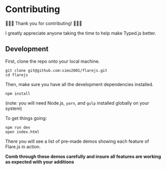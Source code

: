 # Contributing

🎉🎉🎉 Thank you for contributing! 🎉🎉🎉

I greatly appreciate anyone taking the time to help make Typed.js better.

## Development

First, clone the repo onto your local machine.
```
git clone git@github.com:sims2001/flarejs.git
cd flarejs
```

Then, make sure you have all the development dependencies installed.
```
npm install
```
(note: you will need Node.js, `yarn`, and `gulp` installed globally on your system)

To get things going:
```
npm run dev
open index.html
```
There you will see a list of pre-made demos showing each feature of Flare.js in action.

**Comb through these demos carefully and insure all features are working as expected with your additions**
